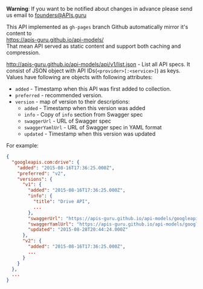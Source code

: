 **Warning**: If you want to be notified about changes in advance please send us email to founders@APIs.guru

This API implemented as `gh-pages` branch Github automatically mirror it's content to<BR> https://apis-guru.github.io/api-models/<BR>
That mean API served as static content and support both caching and compression.

http://apis-guru.github.io/api-models/api/v1/list.json - List all API specs.
It consist of JSON object with API IDs(`<provider>[:<service>]`) as keys.
Values have following are objects with following attributes:
 - `added` - Timestamp when this API was first added to collection.
 - `preferred` - recommended version.
 - `version` - map of version to their descriptions:
    - `added` - Timestamp when this version was added
    - `info` - Copy of `info` section from Swagger spec
    - `swaggerUrl` - URL of Swagger spec
    - `swaggerYamlUrl` - URL of Swagger spec in YAML format
    - `updated` - Timestamp when this version was updated
 
For example:
```json
{
  "googleapis.com:drive": {
    "added": "2015-08-16T17:36:25.000Z",
    "preferred": "v2",
    "versions": {
      "v1": {
        "added": "2015-08-16T17:36:25.000Z",
        "info": {
          "title": "Drive API",
          ...
        },
        "swaggerUrl": "https://apis-guru.github.io/api-models/googleapis.com/drive/v1/swagger.json",
        "swaggerYamlUrl": "https://apis-guru.github.io/api-models/googleapis.com/drive/v1/swagger.yaml",
        "updated": "2015-08-28T20:44:24.000Z"
      },
      "v2": {
        "added": "2015-08-16T17:36:25.000Z",
        ...
      }
    }
  },
  ...
}
```

